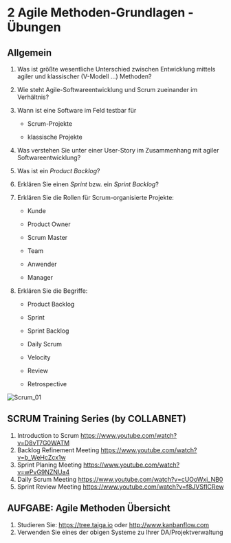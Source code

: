 # 2 Agile Methoden-Grundlagen - Übungen

## Allgemein

1. Was ist größte wesentliche Unterschied zwischen Entwicklung mittels agiler und klassischer (V-Modell ...) Methoden?



2. Wie steht Agile-Softwareentwicklung und Scrum zueinander im Verhältnis?



3. Wann ist eine Software im Feld testbar für

   - Scrum-Projekte 

   - klassische Projekte



4. Was verstehen Sie unter einer User-Story im Zusammenhang mit agiler Softwareentwicklung?



5. Was ist ein *Product Backlog*?



6. Erklären Sie einen *Sprint* bzw. ein *Sprint Backlog*?



7. Erklären Sie die Rollen für Scrum-organisierte Projekte:

   - Kunde

   - Product Owner

   - Scrum Master

   - Team

   - Anwender

   - Manager

     

8. Erklären Sie die Begriffe:

   - Product Backlog
   - Sprint
   - Sprint Backlog
   
   - Daily Scrum
   - Velocity
   - Review
   - Retrospective

![Scrum_01](Scrum_01.png)

## SCRUM Training Series (by COLLABNET)

1. Introduction to Scrum
   <https://www.youtube.com/watch?v=D8vT7G0WATM>
2. Backlog Refinement Meeting
   <https://www.youtube.com/watch?v=b_WeHcZcx1w>
3. Sprint Planing Meeting
   <https://www.youtube.com/watch?v=wPvG9NZNUa4>
4. Daily Scrum Meeting
   <https://www.youtube.com/watch?v=cUOoWxi_NB0>
5. Sprint Review Meeting
   <https://www.youtube.com/watch?v=f8JVSfICRew>

## AUFGABE: Agile Methoden Übersicht

1. Studieren Sie: https://tree.taiga.io oder http://www.kanbanflow.com
2. Verwenden Sie eines der obigen Systeme zu Ihrer DA/Projektverwaltung